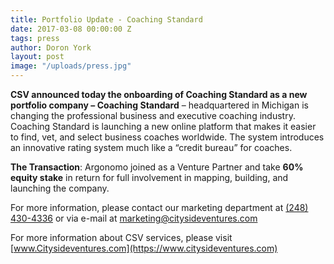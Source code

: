```yaml
---
title: Portfolio Update - Coaching Standard
date: 2017-03-08 00:00:00 Z
tags: press
author: Doron York
layout: post
image: "/uploads/press.jpg"
---
```


**CSV announced today the onboarding of Coaching Standard as a new portfolio company – Coaching Standard** –  headquartered in Michigan is changing the professional business and executive coaching industry. Coaching Standard is launching a new online platform that makes it easier to find, vet, and select business coaches worldwide. The system introduces an innovative rating system much like a “credit bureau” for coaches.

**The Transaction**: Argonomo joined as a Venture Partner and take **60% equity stake** in return for full involvement in mapping, building, and launching the company.

For more information, please contact our marketing department at [(248) 430-4336](tel:+12484304336) or via e-mail at [marketing@citysideventures.com](mailto:marketing@citysideventures.com)

For more information about CSV services, please visit [www.Citysideventures.com](https://www.citysideventures.com)